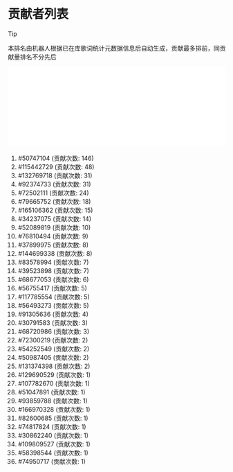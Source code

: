 # 贡献者列表

> [!TIP]
> 本排名由机器人根据已在库歌词统计元数据信息后自动生成，贡献最多排前，同贡献量排名不分先后

![贡献者头像画廊](./CONTRIBUTORS.svg)

1. #50747104 (贡献次数: 146)
2. #115442729 (贡献次数: 48)
3. #132769718 (贡献次数: 31)
4. #92374733 (贡献次数: 31)
5. #72502111 (贡献次数: 24)
6. #79665752 (贡献次数: 18)
7. #165106362 (贡献次数: 15)
8. #34237075 (贡献次数: 14)
9. #52089819 (贡献次数: 10)
10. #76810494 (贡献次数: 9)
11. #37899975 (贡献次数: 8)
12. #144699338 (贡献次数: 8)
13. #83578994 (贡献次数: 7)
14. #39523898 (贡献次数: 7)
15. #68677053 (贡献次数: 6)
16. #56755417 (贡献次数: 5)
17. #117785554 (贡献次数: 5)
18. #56493273 (贡献次数: 5)
19. #91305636 (贡献次数: 4)
20. #30791583 (贡献次数: 3)
21. #68720986 (贡献次数: 3)
22. #72300219 (贡献次数: 2)
23. #54252549 (贡献次数: 2)
24. #50987405 (贡献次数: 2)
25. #131374398 (贡献次数: 2)
26. #129690529 (贡献次数: 1)
27. #107782670 (贡献次数: 1)
28. #51047891 (贡献次数: 1)
29. #93859788 (贡献次数: 1)
30. #166970328 (贡献次数: 1)
31. #82600685 (贡献次数: 1)
32. #74817824 (贡献次数: 1)
33. #30862240 (贡献次数: 1)
34. #109809527 (贡献次数: 1)
35. #58398544 (贡献次数: 1)
36. #74950717 (贡献次数: 1)

